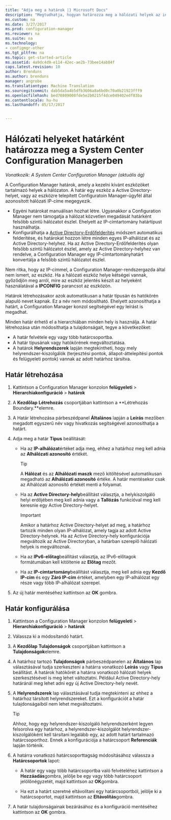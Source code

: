 ```yaml
---
title: "Adja meg a határok |} Microsoft Docs"
description: "Megtudhatja, hogyan határozza meg a hálózati helyek az intraneten, amely tartalmazhat a kezelni kívánt eszközöket."
ms.custom: na
ms.date: 3/27/2017
ms.prod: configuration-manager
ms.reviewer: na
ms.suite: na
ms.technology:
- configmgr-other
ms.tgt_pltfrm: na
ms.topic: get-started-article
ms.assetid: 4a9dc4d9-e114-42ec-ae2b-73bee14ab04f
caps.latest.revision: 10
author: Brenduns
ms.author: brenduns
manager: angrobe
ms.translationtype: Machine Translation
ms.sourcegitcommit: dab5da5a4b5dfb3606a8a6bd0c70a0b21923fff9
ms.openlocfilehash: bed70809008fde5e2b0215f4dce049402edf83ba
ms.contentlocale: hu-hu
ms.lasthandoff: 05/17/2017


---
```

# <a name="define-network-locations-as-boundaries-for-system-center-configuration-manager"></a>Hálózati helyeket határként határozza meg a System Center Configuration Managerben

*Vonatkozik: A System Center Configuration Manager (aktuális ág)*

A Configuration Manager határok, amely a kezelni kívánt eszközöket tartalmazó helyek a hálózaton. A határ egy eszköz a Active Directory-helyet, vagy az eszközre telepített Configuratoin Manager-ügyfél által azonosított hálózati IP-címe megegyezik.
 - Egyéni határokat manuálisan hozhat létre. Ugyanakkor a Configuration Manager nem támogatja a hálózat közvetlen megadását határként felsőbb szintű hálózatot észlel. Ehelyett az IP-címtartomány határtípust használhatja.
 - Konfigurálhatja a [Active Directory-Erdőfelderítés](../../../../core/servers/deploy/configure/about-discovery-methods.md#bkmk_aboutForest) módszert automatikus felderítése, és határokat hozzon létre minden egyes IP-alhálózat és az Active Directory-helyhez. Ha az Active Directory-Erdőfelderítés olyan felsőbb szintű hálózatot észlel, amely az Active Directory-helyhez van rendelve, a Configuration Manager egy IP-címtartományhatárt konvertálja a felsőbb szintű hálózatot észlel.  

Nem ritka, hogy az IP-címmel, a Configuration Manager-rendszergazda által nem ismert, az eszköz. Ha a hálózati eszköz helye kétségei vannak, győződjön meg arról, mire az eszköz jelentés készít az helyeként használatával a **IPCONFIG** parancsot az eszközön.  

Határok létrehozásakor azok automatikusan a határ típusán és hatókörén alapuló nevet kapnak. Ez a név nem módosítható. Ehelyett azonosíthatja a határt, a Configuration Manager konzol segítségével egy leírást is megadhat.  

Minden határ érhető el a hierarchiában minden hely is használja. A határ létrehozása után módosíthatja a tulajdonságait, tegye a következőket:  
-   A határ felvétele egy vagy több határcsoportba.  
-   A határ típusának vagy hatókörének megváltoztatása.  
-   A határok **Helyrendszerek** lapján megtekintheti, hogy mely helyrendszer-kiszolgálók (terjesztési pontok, állapot-áttelepítési pontok és felügyeleti pontok) vannak az adott határhoz társítva.  

## <a name="to-create-a-boundary"></a>Határ létrehozása  

1.  Kattintson a Configuration Manager konzolon **felügyeleti** > **Hierarchiakonfiguráció** > **határok**  

2.  A **Kezdőlap**  **Létrehozás** csoportjában kattintson a **Létrehozás Boundary.**elemre.  

3.  A Határ létrehozása párbeszédpanel **Általános** lapján a **Leírás** mezőben megadott egyszerű név vagy hivatkozás segítségével azonosíthatja a határt.  

4.  Adja meg a határ **Típus** beállítását:  

    -   Ha az **IP-alhálózat**értéket adja meg, ehhez a határhoz meg kell adnia az **Alhálózati azonosító** értékét.  
        > [!TIP]  
        >  A **Hálózat** és az **Alhálózati maszk** mező kitöltésével automatikusan megadható az **Alhálózati azonosító** értéke. A határ mentésekor csak az Alhálózati azonosító értékét menti a folyamat.  

    -   Ha az **Active Directory-hely**beállítást választja, a helykiszolgáló helyi erdőjében meg kell adnia vagy a **Tallózás** funkcióval meg kell keresnie egy Active Directory-helyet.  

        > [!IMPORTANT]  
        >  Amikor a határhoz Active Directory-helyet ad meg, a határhoz tartozik minden olyan IP-alhálózat, amely tagja az adott Active Directory-helynek. Ha az Active Directory-hely konfigurációja megváltozik az Active Directoryban, a határban szereplő hálózati helyek is megváltoznak.  

    -   Ha az **IPv6-előtag**beállítást választja, az IPv6-előtagok formátumában kell kitöltenie az **Előtag** mezőt.  

    -   Ha az **IP-címtartomány**beállítást választja, meg kell adnia egy **Kezdő IP-cím** és egy **Záró IP-cím** értéket, amelyben egy IP-alhálózat egy része vagy több IP-alhálózat szerepel.    

5.  Az új határ mentéséhez kattintson az **OK** gombra.  

## <a name="to-configure-a-boundary"></a>Határ konfigurálása  

1.  Kattintson a Configuration Manager konzolon **felügyeleti** > **Hierarchiakonfiguráció** > **határok**  

2.  Válassza ki a módosítandó határt.  

3.  A **Kezdőlap** **Tulajdonságok** csoportjában kattintson a **Tulajdonságok**elemre.  

4.  A határhoz tartozó **Tulajdonságok** párbeszédpanelen az **Általános** lap választásával tudja szerkeszteni a határra vonatkozó **Leírás** vagy **Típus** beállítást. A határok hatókörét a határra vonatkozó hálózati helyek szerkesztésével is meg lehet változtatni. Például Active Directory-hely határánál meg lehet adni egy új Active Directory-hely nevét.  

5.  A **Helyrendszerek** lap választásával tudja megtekinteni az ehhez a határhoz társított helyrendszereket. Ezt a konfigurációt a határ tulajdonságaiból nem lehet megváltoztatni.  

    > [!TIP]  
    >  Ahhoz, hogy egy helyrendszer-kiszolgáló helyrendszerként legyen felsorolva egy határhoz, a helyrendszer-kiszolgálót helyrendszer-kiszolgálóként kell társítani legalább egy, az adott határt tartalmazó határcsoporthoz. Ennek a konfigurációja a határcsoport **Referenciák** lapján történik.  

6.  A határra vonatkozó határcsoporttagság módosításához válassza a **Határcsoportok** lapot:  

    -   A határ egy vagy több határcsoportba való felvételéhez kattintson a **Hozzáadás**gombra, jelölje be egy vagy több határcsoport jelölőnégyzetét, majd kattintson az **OK**gombra.  

    -   Ha ezt a határt szeretné eltávolítani egy határcsoportból, jelölje ki a határcsoportot, majd kattintson az **Eltávolítás**gombra.  

7.  A határ tulajdonságainak bezárásához és a konfiguráció mentéséhez kattintson az **OK** gombra.  

